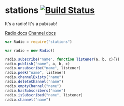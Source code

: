 stations [![Build Status](https://travis-ci.org/tunderdomb/stations.svg)](https://travis-ci.org/tunderdomb/stations)
========

It's a radio! It's a pub/sub!

[Radio docs](docs/Radio.md)
[Channel docs](docs/Channel.md)

```js
var Radio = require("stations")

var radio = new Radio()

radio.subscribe("name", function listener(a, b, c){})
radio.publish("name", a, b, c)
radio.unsubscribe("name", listener)
radio.peek("name", listener)
radio.channelExists("name")
radio.deleteChannel("name")
radio.emptyChannel("name")
radio.hasSubscribers("name")
radio.isSubscribed("name", listener)
radio.channel("name")
```
